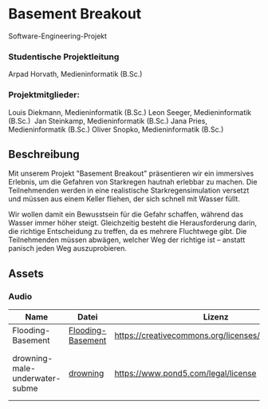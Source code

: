# Basement Breakout
Software-Engineering-Projekt
### Studentische Projektleitung
Arpad Horvath, Medieninformatik (B.Sc.)
### Projektmitglieder:
Louis Diekmann, Medieninformatik (B.Sc.)
Leon Seeger, Medieninformatik (B.Sc.) 
Jan Steinkamp, Medieninformatik (B.Sc.)
Jana Pries,  Medieninformatik (B.Sc.)
Oliver Snopko, Medieninformatik (B.Sc.)
## Beschreibung
Mit unserem Projekt "Basement Breakout" präsentieren wir ein immersives Erlebnis, um die Gefahren von Starkregen hautnah erlebbar zu machen. Die Teilnehmenden werden in eine realistische Starkregensimulation versetzt und müssen aus einem Keller fliehen, der sich schnell mit Wasser füllt.

Wir wollen damit ein Bewusstsein für die Gefahr schaffen, während das Wasser immer höher steigt. Gleichzeitig besteht die Herausforderung darin, die richtige Entscheidung zu treffen, da es mehrere Fluchtwege gibt. Die Teilnehmenden müssen abwägen, welcher Weg der richtige ist – anstatt panisch jeden Weg auszuprobieren.
## Assets
### Audio

| Name                           | Datei                                                                                                                              | Lizenz                                              | Preis | Quelle                                                                                                         | Datum      |
| ------------------------------ | ---------------------------------------------------------------------------------------------------------------------------------- | --------------------------------------------------- | ----- | -------------------------------------------------------------------------------------------------------------- | ---------- |
| Flooding-Basement              | [Flooding-Basement](obsidian://open?vault=ObsidianVault&file=Asstes%2FAudio%2FSound-Effects%2FFlooding-room.mp3)                   | https://creativecommons.org/licenses/sampling+/1.0/ | 4,98€ | https://games-other.ambient-mixer.com/flooding-basement                                                        | 18.02.2025 |
| drowning-male-underwater-subme | [drowning](obsidian://open?vault=ObsidianVault&file=Asstes%2FAudio%2FSound-Effects%2F231314970-drowning-male-underwater-subme.wav) | https://www.pond5.com/legal/license                 | 2,38€ | https://www.pond5.com/sound-effects/item/231314970-drowning-male-underwater-submerged-screaming-panic-grunting | 24.02.2025 |

